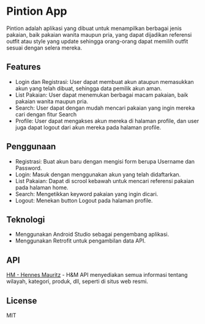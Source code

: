# Pintion App
Pintion adalah aplikasi yang dibuat untuk menampilkan berbagai jenis pakaian, baik pakaian wanita maupun pria, yang dapat dijadikan referensi outfit atau style yang update sehingga orang-orang dapat memilih outfit sesuai dengan selera mereka.

## Features
- Login dan Registrasi: User dapat membuat akun ataupun memasukkan akun yang telah dibuat, sehingga data pemilik akun aman.
- List Pakaian: User dapat menemukan berbagai macam pakaian, baik pakaian wanita maupun pria.
- Search: User dapat dengan mudah mencari pakaian yang ingin mereka cari dengan fitur Search
- Profile: User dapat mengakses akun mereka di halaman profile, dan user juga dapat logout dari akun mereka pada halaman profile.

## Penggunaan
- Registrasi: Buat akun baru dengan mengisi form berupa Username dan Password.
- Login: Masuk dengan menggunakan akun yang telah didaftarkan.
- List Pakaian: Dapat di scrool kebawah untuk mencari referensi pakaian pada halaman home.
- Search: Mengetikkan keyword pakaian yang ingin dicari.
- Logout: Menekan button Logout pada halaman profile.

## Teknologi
- Menggunakan Android Studio sebagai pengembang aplikasi.
- Menggunakan Retrofit untuk pengambilan data API.

## API
[HM - Hennes Mauritz](https://rapidapi.com/apidojo/api/hm-hennes-mauritz/) - H&M API menyediakan semua informasi tentang wilayah, kategori, produk, dll,
seperti di situs web resmi.

## License

MIT

[//]: # (These are reference links used in the body of this note and get stripped out when the markdown processor does its job. There is no need to format nicely because it shouldn't be seen. Thanks SO - http://stackoverflow.com/questions/4823468/store-comments-in-markdown-syntax)

   [dill]: <https://github.com/joemccann/dillinger>
   [git-repo-url]: <https://github.com/joemccann/dillinger.git>
   [john gruber]: <http://daringfireball.net>
   [df1]: <http://daringfireball.net/projects/markdown/>
   [markdown-it]: <https://github.com/markdown-it/markdown-it>
   [Ace Editor]: <http://ace.ajax.org>
   [node.js]: <http://nodejs.org>
   [Twitter Bootstrap]: <http://twitter.github.com/bootstrap/>
   [jQuery]: <http://jquery.com>
   [@tjholowaychuk]: <http://twitter.com/tjholowaychuk>
   [express]: <http://expressjs.com>
   [AngularJS]: <http://angularjs.org>
   [Gulp]: <http://gulpjs.com>

   [PlDb]: <https://github.com/joemccann/dillinger/tree/master/plugins/dropbox/README.md>
   [PlGh]: <https://github.com/joemccann/dillinger/tree/master/plugins/github/README.md>
   [PlGd]: <https://github.com/joemccann/dillinger/tree/master/plugins/googledrive/README.md>
   [PlOd]: <https://github.com/joemccann/dillinger/tree/master/plugins/onedrive/README.md>
   [PlMe]: <https://github.com/joemccann/dillinger/tree/master/plugins/medium/README.md>
   [PlGa]: <https://github.com/RahulHP/dillinger/blob/master/plugins/googleanalytics/README.md>




